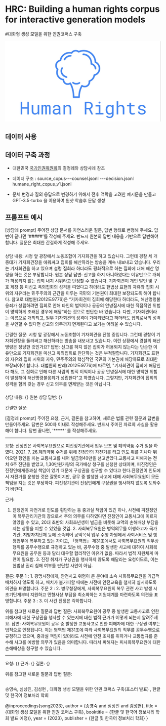 # HRC: Building a human rights corpus for interactive generation models
#대화형 생성 모델을 위한 인권코퍼스 구축

![logo](./hr.jpg)



## 데이터 사용



## 데이터 구축 과정

-  대한민국 [국가인권위원회](https://case.humanrights.go.kr/dici/diciList.do)의 결정례와 상담사례 참조


- 데이터 구조 : source_copus---counsel.jsonl
                         ---decision.jsonl
              humane_right_copus_v1.jsonl 
              

-  문체 변경과 질의 응답으로 변경하기 위해서 전후 맥락을 고려한 예시문을 만들고 GPT-3.5-turbo 을 이용하여 원샷 학습후 문답 생성 


## 프롬프트 예시

[상담례 prompt]
주어진 상담 문서를 자연스러운 질문, 답변 형태로 변형해 주세요.
답변이 끝나면 '#####'를 작성해 주세요.
반드시 원본의 답변 내용을 기반으로 답변해야 합니다.
질문은 최대한 간결하게 작성해 주세요.

#####
상담 내용: 시청 앞 광장에서 노동조합이 기자회견을 하고 있습니다. 그런데 경찰 세 개 중대가 기자회견장을 에워싸고 집회를 해산하라는 방송을 계속 내보내고 있습니다. 우리는 기자회견을 하고 있으며 설령 집회라 하더라도 평화적으로 하는 집회에 대해 해산 명령을 하는 것은 부당합니다.
원본 상담 답변: 신고를 하지 아니하였다는 이유만으로 개최가 허용되지 않는 집회 내지 시위라고 단정할 수 없습니다. 기자회견이 개인 발언 및 구호 제창 등 미신고 옥외집회의 성격을 띠었다고 하더라도 헌법상 표현의 자유와 집회 시위의 자유라는 민주주의의 근간을 이루는 국민의 기본권이 최대한 보장되도록 해야 합니다. 참고로 대법원(2012도9776)은 “기자회견이 집회에 해당한다 하더라도, 해산명령불응죄가 성립하려면 집회로 인해 타인의 법익이나 공공의 안녕질서에 대한 직접적인 위험이 명백하게 초래된 경우에 해당”하는 것으로 판단한 바 있습니다. 다만, 기자회견이라는 이름으로 개최되고, 일부 기자회견의 성격이 가미되었다고 하더라도 집회로서의 성격을 부인할 수 없다면 신고의 의무까지 면제된다고 보기는 어려울 수 있습니다.

간결한 질문: 시청 앞 광장에서 노동조합이 기자회견을 진행 중입니다. 그런데 경찰이 기자회견장을 둘러싸고 해산하라는 방송을 내보내고 있습니다. 이런 상황에서 경찰의 해산 명령은 정당한 것인가요?
답변: 신고를 하지 않은 집회가 허용되지 않는다는 단순한 이유만으로 기자회견을 미신고 옥외집회로 판단하는 것은 부적절합니다. 기자회견도 표현의 자유와 집회 시위의 자유, 민주주의의 핵심적인 국민의 기본권에 해당하므로 최대한 보장되어야 합니다. 대법원의 판례(2012도9776)에 따르면, "기자회견이 집회에 해당한다 해도, 그 집회로 인해 다른 사람의 법적 이익이나 공공 안녕질서에 대한 명백한 위험이 발생해야 해산명령불응죄가 성립한다"고 하였습니다. 그렇지만, 기자회견이 집회의 성격을 함께 갖는 경우 신고 의무를 면제받는 것은 아닙니다.
#####
상담 내용: {}
원본 상담 답변: {}

간결한 질문:

[결정례 prompt]
주어진 요청, 근거, 결론을 참고하여, 새로운 법률 관련 질문과 답변을 만들어주세요.
답변은 500자 이내로 작성해주세요.
반드시 주어진 자료의 사실을 활용해야 합니다.
답변 끝나면, '*****' 를 작성해주세요.

*****
요청: 
진정인은 사회복무요원으로 피진정기관에서 업무 보조 및 폐의약품 수거 일을 하였다. 2021. 7. 26.폐의약품 수거를 위해 진정인의 자전거를 타고 인도 위를 지나다 뛰어오던 행인을 치는 교통사고를 내어 벌금형40만을  선고받았다.교통사고 피해자는 전치 6주 진단을 받았고, 1,30만원가량의 국가배상 청구를 신청한 상태이며, 피진정인은 진정인에게중과실 책임이 있기 때문에 구상권을 청구할 수 있다고 한다.진정인이 인도에서 자전거를 운행한 것은 잘못이지만, 공무 중 발생한 사고에 대해 사회복무요원이 모든 책임을 지는 것은 부당하다. 피진정기관이 진정인에게 구상권을 행사하지 않도록 도와주기 바란다.

근거: 
1. 진정인이 자전거로 인도를 횡단하는 등 중과실 책임이 있긴 하나, 사전에 피진정인이 복무관리기관의 장으로서 주의 의무를 다하였다면 진정인이 교통사고에 이르지 않았을 수 있고, 20대 초반의 사회초년생이 벌금을 비롯해 고액의 손해배상 부담을 지는 상황을 피할 수 있었을 것임.   2. 사회복무요원은 병역의무를 이행하고자 국가기관, 지방자치단체 등에 소속되어 공익목적 업무 수행 차원에서 사회서비스 및 행정업무에 복무하고 있는 자이고, 「병역법」 제31조에서도 사회복무요원의 직무상 행위를 공무수행으로 규정하고 있는 바, 공무수행 중 발생한 사고에 대하여 사회복무요원을 공무원 등과 달리 대우할 합리적인 이유가 없음. 따라서 법적 지원체계 마련이 필요함.   3. 진정 취지가 구상권을 행사하지 않도록 해달라는 요청이므로, 이는 헌법상 권리 침해 여부를 판단할 사안이 아님.

결론: 
주문 1 : 1. 광명시장에게, 안전사고 위험이 큰 분야에 소속 사회복무요원을 가급적 배치하지 않도록 하고, 배치가 불가피할 때에는 사전에 안전교육을 철저히 실시하도록 의견을 표명합니다.  주문 2 : 2. 병무청장에게, 사회복무요원의 복무 관련 사고 발생 시 초기단계부터 지원하고 민형사상 부담을 최소화하는 지원체계를 마련하도록 의견을 표명합니다.  주문 3 : 3. 이 사건 진정은 각하합니다.

위를 참고한 새로운 질문과 답변
질문: 사회복무요원이 공무 중 발생한 교통사고로 인한 피해자에 대한 구상권을 행사할 수 있는지에 대한 법적 근거가 어떻게 되는지 알려주세요.
답변: 사회복무요원이 공무 중 발생한 교통사고로 인한 피해자에 대한 구상권 여부는 법적으로 인정됩니다. 이는 병역법 제31조에 따라 사회복무요원의 직무를 공무수행으로 규정하고 있으며, 중과실 책임이 있더라도 사전에 안전 조치를 취하거나 교통법규를 준수해 사고를 예방할 의무가 있음을 의미합니다. 따라서 피해자는 피사회복무요원에 대한 손해배상을 청구할 수 있습니다.
*****

요청:
{}
근거:
{}
결론:
{}

위를 참고한 새로운 질문과 답변
질문:


##
송영숙, 심상진, 김성현 , 대화형 생성 모델을 위한 인권 코퍼스 구축(포스터 발표) , 한글 및 한국어 정보처리 학회

@inproceedings{song2023},
  author    = {송영숙 and 심상진 and 김성현},
  title     = {대화형 생성 모델을 위한 인권 코퍼스 구축},
  booktitle = {한글 및 한국어 정보처리 학회 발표 예정)},
  year      = {2023},
  publisher = {한글 및 한국어 정보처리 학회}
}
